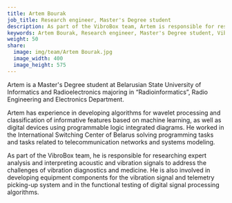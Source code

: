```yaml
---
title: Artem Bourak
job_title: Research engineer, Master's Degree student
description: As part of the VibroBox team, Artem is responsible for researching expert analysis and interpreting acoustic and vibration signals to address the challenges of vibration diagnostics and medicine.
keywords: Artem Bourak, Research engineer, Master's Degree student, VibroBox
weight: 50
share:
  image: img/team/Artem Bourak.jpg
  image_width: 400
  image_height: 575
---
```

Artem is a Master's Degree student at Belarusian State University of Informatics and Radioelectronics majoring in “Radioinformatics”, Radio Engineering and Electronics Department.

Artem has experience in developing algorithms for wavelet processing and classification of informative features based on machine learning, as well as digital devices using programmable logic integrated diagrams. He worked in the International Switching Center of Belarus solving programming tasks and tasks related to telecommunication networks and systems modeling.

As part of the VibroBox team, he is responsible for researching expert analysis and interpreting acoustic and vibration signals to address the challenges of vibration diagnostics and medicine. He is also involved in developing equipment components for the vibration signal and telemetry picking-up system and in the functional testing of digital signal processing algorithms.
